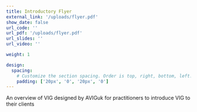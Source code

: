 ```yaml
---
title: Introductory Flyer
external_link: '/uploads/flyer.pdf'
show_date: false
url_code: ''
url_pdf: '/uploads/flyer.pdf'
url_slides: ''
url_video: ''

weight: 1

design:
  spacing:
    # Customize the section spacing. Order is top, right, bottom, left.
    padding: ['20px', '0', '20px', '0']
---
```


An overview of VIG designed by AVIGuk for practitioners to introduce VIG to their clients

<!--more-->